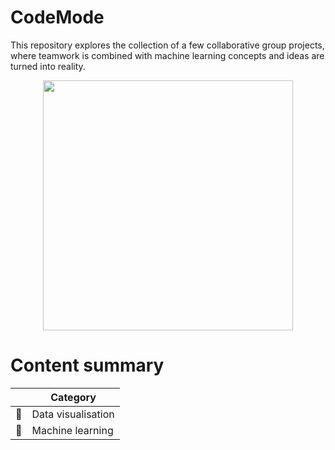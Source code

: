 # CodeMode

This repository explores the collection of a few collaborative group projects, where teamwork is combined with machine learning concepts and ideas are turned into reality.

<p align="center">  
<img src="https://cloud.google.com/static/products/ai/ml-comic-1/assets/panel_12_1x.png"
width="400"></center>  
</p> 

# Content summary

|   | Category |  
|---|----------|  
|🎨| Data visualisation |  
|🔮| Machine learning |    
